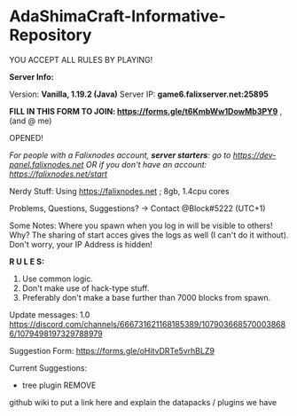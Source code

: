 # AdaShimaCraft-Informative-Repository
YOU ACCEPT ALL RULES BY PLAYING!

__**Server Info:**__

  Version: **Vanilla, 1.19.2 (Java)**
  Server IP: **game6.falixserver.net:25895**

__**FILL IN THIS FORM TO JOIN: https://forms.gle/t6KmbWw1DowMb3PY9**__ 
, (and @ me)

OPENED!

*For people with a Falixnodes account, **server starters**: go to https://dev-panel.falixnodes.net OR if you don't have an account: https://falixnodes.net/start*


Nerdy Stuff:
  Using https://falixnodes.net ; 8gb, 1.4cpu cores
  
Problems, Questions, Suggestions? -> Contact @Block#5222 (UTC+1)

Some Notes:
  Where you spawn when you log in will be visible to others! Why? The sharing of start acces gives the logs as well (I can't do it without). Don't worry, your IP Address is hidden!

**R U L E S:**
  1. Use common logic.
  2. Don't make use of hack-type stuff.
  3. Preferably don't make a base further than 7000 blocks from spawn.

Update messages:
1.0 https://discord.com/channels/666731621168185389/1079036685700038686/1079498197329788979

Suggestion Form: https://forms.gle/oHitvDRTe5vrhBLZ9

Current Suggestions:
- tree plugin REMOVE

github wiki to put a link here and explain the datapacks / plugins we have
